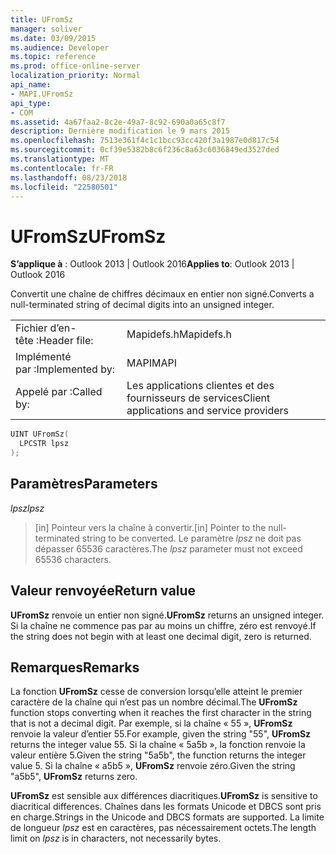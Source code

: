 ```yaml
---
title: UFromSz
manager: soliver
ms.date: 03/09/2015
ms.audience: Developer
ms.topic: reference
ms.prod: office-online-server
localization_priority: Normal
api_name:
- MAPI.UFromSz
api_type:
- COM
ms.assetid: 4a67faa2-8c2e-49a7-8c92-690a0a65c8f7
description: Dernière modification le 9 mars 2015
ms.openlocfilehash: 7513e361f4c1c1bcc93cc420f3a1987e0d817c54
ms.sourcegitcommit: 0cf39e5382b8c6f236c8a63c6036849ed3527ded
ms.translationtype: MT
ms.contentlocale: fr-FR
ms.lasthandoff: 08/23/2018
ms.locfileid: "22580501"
---
```

# <a name="ufromsz"></a><span data-ttu-id="19eea-103">UFromSz</span><span class="sxs-lookup"><span data-stu-id="19eea-103">UFromSz</span></span>

  
  
<span data-ttu-id="19eea-104">**S’applique à** : Outlook 2013 | Outlook 2016</span><span class="sxs-lookup"><span data-stu-id="19eea-104">**Applies to**: Outlook 2013 | Outlook 2016</span></span> 
  
<span data-ttu-id="19eea-105">Convertit une chaîne de chiffres décimaux en entier non signé.</span><span class="sxs-lookup"><span data-stu-id="19eea-105">Converts a null-terminated string of decimal digits into an unsigned integer.</span></span> 
  
|||
|:-----|:-----|
|<span data-ttu-id="19eea-106">Fichier d’en-tête :</span><span class="sxs-lookup"><span data-stu-id="19eea-106">Header file:</span></span>  <br/> |<span data-ttu-id="19eea-107">Mapidefs.h</span><span class="sxs-lookup"><span data-stu-id="19eea-107">Mapidefs.h</span></span>  <br/> |
|<span data-ttu-id="19eea-108">Implémenté par :</span><span class="sxs-lookup"><span data-stu-id="19eea-108">Implemented by:</span></span>  <br/> |<span data-ttu-id="19eea-109">MAPI</span><span class="sxs-lookup"><span data-stu-id="19eea-109">MAPI</span></span>  <br/> |
|<span data-ttu-id="19eea-110">Appelé par :</span><span class="sxs-lookup"><span data-stu-id="19eea-110">Called by:</span></span>  <br/> |<span data-ttu-id="19eea-111">Les applications clientes et des fournisseurs de services</span><span class="sxs-lookup"><span data-stu-id="19eea-111">Client applications and service providers</span></span>  <br/> |
   
```cpp
UINT UFromSz(
  LPCSTR lpsz
);
```

## <a name="parameters"></a><span data-ttu-id="19eea-112">Paramètres</span><span class="sxs-lookup"><span data-stu-id="19eea-112">Parameters</span></span>

 <span data-ttu-id="19eea-113">_lpsz_</span><span class="sxs-lookup"><span data-stu-id="19eea-113">_lpsz_</span></span>
  
> <span data-ttu-id="19eea-114">[in] Pointeur vers la chaîne à convertir.</span><span class="sxs-lookup"><span data-stu-id="19eea-114">[in] Pointer to the null-terminated string to be converted.</span></span> <span data-ttu-id="19eea-115">Le paramètre _lpsz_ ne doit pas dépasser 65536 caractères.</span><span class="sxs-lookup"><span data-stu-id="19eea-115">The  _lpsz_ parameter must not exceed 65536 characters.</span></span> 
    
## <a name="return-value"></a><span data-ttu-id="19eea-116">Valeur renvoyée</span><span class="sxs-lookup"><span data-stu-id="19eea-116">Return value</span></span>

 <span data-ttu-id="19eea-117">**UFromSz** renvoie un entier non signé.</span><span class="sxs-lookup"><span data-stu-id="19eea-117">**UFromSz** returns an unsigned integer.</span></span> <span data-ttu-id="19eea-118">Si la chaîne ne commence pas par au moins un chiffre, zéro est renvoyé.</span><span class="sxs-lookup"><span data-stu-id="19eea-118">If the string does not begin with at least one decimal digit, zero is returned.</span></span> 
  
## <a name="remarks"></a><span data-ttu-id="19eea-119">Remarques</span><span class="sxs-lookup"><span data-stu-id="19eea-119">Remarks</span></span>

<span data-ttu-id="19eea-120">La fonction **UFromSz** cesse de conversion lorsqu’elle atteint le premier caractère de la chaîne qui n’est pas un nombre décimal.</span><span class="sxs-lookup"><span data-stu-id="19eea-120">The **UFromSz** function stops converting when it reaches the first character in the string that is not a decimal digit.</span></span> <span data-ttu-id="19eea-121">Par exemple, si la chaîne « 55 », **UFromSz** renvoie la valeur d’entier 55.</span><span class="sxs-lookup"><span data-stu-id="19eea-121">For example, given the string "55", **UFromSz** returns the integer value 55.</span></span> <span data-ttu-id="19eea-122">Si la chaîne « 5a5b », la fonction renvoie la valeur entière 5.</span><span class="sxs-lookup"><span data-stu-id="19eea-122">Given the string "5a5b", the function returns the integer value 5.</span></span> <span data-ttu-id="19eea-123">Si la chaîne « a5b5 », **UFromSz** renvoie zéro.</span><span class="sxs-lookup"><span data-stu-id="19eea-123">Given the string "a5b5", **UFromSz** returns zero.</span></span> 
  
 <span data-ttu-id="19eea-124">**UFromSz** est sensible aux différences diacritiques.</span><span class="sxs-lookup"><span data-stu-id="19eea-124">**UFromSz** is sensitive to diacritical differences.</span></span> <span data-ttu-id="19eea-125">Chaînes dans les formats Unicode et DBCS sont pris en charge.</span><span class="sxs-lookup"><span data-stu-id="19eea-125">Strings in the Unicode and DBCS formats are supported.</span></span> <span data-ttu-id="19eea-126">La limite de longueur _lpsz_ est en caractères, pas nécessairement octets.</span><span class="sxs-lookup"><span data-stu-id="19eea-126">The length limit on  _lpsz_ is in characters, not necessarily bytes.</span></span> 
  

